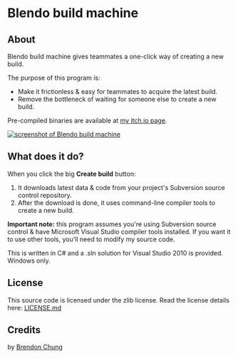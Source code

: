 ﻿# Blendo build machine

## About
Blendo build machine gives teammates a one-click way of creating a new build.

The purpose of this program is:
- Make it frictionless & easy for teammates to acquire the latest build.
- Remove the bottleneck of waiting for someone else to create a new build.

Pre-compiled binaries are available at [my itch.io page](https://blendogames.itch.io/blendobuildmachine).

[![screenshot of Blendo build machine](screenshot.png)](screenshot.png)

## What does it do?
When you click the big **Create build** button:
1. It downloads latest data & code from your project's Subversion source control repository.
2. After the download is done, it uses command-line compiler tools to create a new build.

**Important note:** this program assumes you're using Subversion source control & have Microsoft Visual Studio compiler tools installed. If you want it to use other tools, you'll need to modify my source code.

This is written in C# and a .sln solution for Visual Studio 2010 is provided. Windows only.

## License
This source code is licensed under the zlib license. Read the license details here: [LICENSE.md](https://github.com/blendogames/blendobuildmachine/blob/master/LICENSE.md)

## Credits
by [Brendon Chung](http://blendogames.com)

